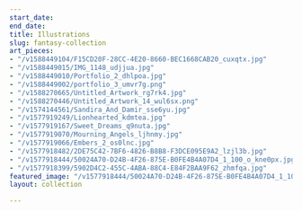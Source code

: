 ```yaml
---
start_date: 
end_date: 
title: Illustrations
slug: fantasy-collection
art_pieces:
- "/v1588449104/F15CD20F-28CC-4E20-8660-BEC1668CAB20_cuxqtx.jpg"
- "/v1588449015/IMG_1148_udjjua.jpg"
- "/v1588449010/Portfolio_2_dhlpoa.jpg"
- "/v1588449002/portfolio_3_umvr7g.png"
- "/v1588270665/Untitled_Artwork_rg7rk4.jpg"
- "/v1588270446/Untitled_Artwork_14_wul6sx.png"
- "/v1574144561/Sandira_And_Damir_sse6yu.jpg"
- "/v1577919249/Lionhearted_kdmtea.jpg"
- "/v1577919167/Sweet_Dreams_q9nuta.jpg"
- "/v1577919070/Mourning_Angels_ljhnmy.jpg"
- "/v1577919066/Embers_2_os0lnc.jpg"
- "/v1577918482/2DE75C42-7BF6-4826-B8B8-F3DCE095E9A2_lzjl3b.jpg"
- "/v1577918444/50024A70-D24B-4F26-875E-B0FE4B4A07D4_1_100_o_kne0px.jpg"
- "/v1577918399/5902D4C2-455C-4ABA-88C4-E84F2BAA9F62_zhmfqa.jpg"
featured_image: "/v1577918444/50024A70-D24B-4F26-875E-B0FE4B4A07D4_1_100_o_kne0px.jpg"
layout: collection

---
```

